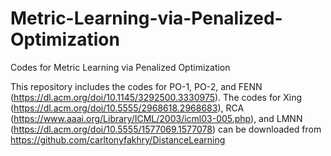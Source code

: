 # Metric-Learning-via-Penalized-Optimization
Codes for Metric Learning via Penalized Optimization

This repository includes the codes for PO-1, PO-2, and FENN (https://dl.acm.org/doi/10.1145/3292500.3330975). 
The codes for Xing (https://dl.acm.org/doi/10.5555/2968618.2968683), RCA (https://www.aaai.org/Library/ICML/2003/icml03-005.php), and LMNN (https://dl.acm.org/doi/10.5555/1577069.1577078) can be downloaded from https://github.com/carltonyfakhry/DistanceLearning
